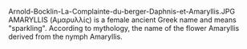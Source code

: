 Arnold-Bocklin-La-Complainte-du-berger-Daphnis-et-Amaryllis.JPG AMARYLLIS (Αμαρυλλίς) is a female ancient Greek name and means "sparkling". According to mythology, the name of the flower Amaryllis derived from the nymph Amaryllis.

